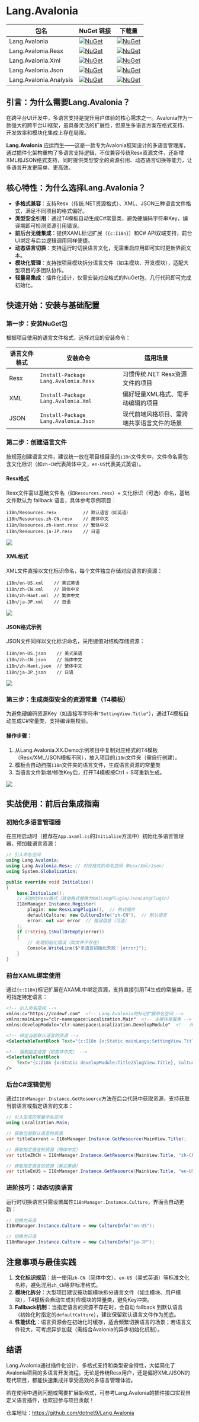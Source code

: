 # Lang.Avalonia

| 包名 | NuGet 链接 | 下载量 |
|------|-----------|--------|
| Lang.Avalonia | [![NuGet](https://img.shields.io/nuget/v/Lang.Avalonia)](https://www.nuget.org/packages/Lang.Avalonia/) | [![NuGet](https://img.shields.io/nuget/dt/Lang.Avalonia)](https://www.nuget.org/packages/LuYao.LightRpc/) |
| Lang.Avalonia.Resx | [![NuGet](https://img.shields.io/nuget/v/Lang.Avalonia.Resx.svg)](https://www.nuget.org/packages/Lang.Avalonia.Resx/) | [![NuGet](https://img.shields.io/nuget/dt/Lang.Avalonia.Resx.svg)](https://www.nuget.org/packages/Lang.Avalonia.Resx/) |
| Lang.Avalonia.Xml | [![NuGet](https://img.shields.io/nuget/v/Lang.Avalonia.Xml.svg)](https://www.nuget.org/packages/Lang.Avalonia.Xml/) | [![NuGet](https://img.shields.io/nuget/dt/Lang.Avalonia.Xml.svg)](https://www.nuget.org/packages/Lang.Avalonia.Xml/) |
| Lang.Avalonia.Json | [![NuGet](https://img.shields.io/nuget/v/Lang.Avalonia.Json.svg)](https://www.nuget.org/packages/Lang.Avalonia.Json/) | [![NuGet](https://img.shields.io/nuget/dt/Lang.Avalonia.Json.svg)](https://www.nuget.org/packages/Lang.Avalonia.Json/) |
| Lang.Avalonia.Analysis | [![NuGet](https://img.shields.io/nuget/v/Lang.Avalonia.Analysis.svg)](https://www.nuget.org/packages/Lang.Avalonia.Analysis/) | [![NuGet](https://img.shields.io/nuget/dt/Lang.Avalonia.Analysis.svg)](https://www.nuget.org/packages/Lang.Avalonia.Analysis/) |

## 引言：为什么需要Lang.Avalonia？

在跨平台UI开发中，多语言支持是提升用户体验的核心需求之一。Avalonia作为一款强大的跨平台UI框架，虽具备灵活的扩展性，但原生多语言方案在格式支持、开发效率和模块化集成上存在局限。  

**Lang.Avalonia** 应运而生——这是一款专为Avalonia框架设计的多语言管理库，通过插件化架构重构了多语言支持逻辑，不仅兼容传统Resx资源文件，还新增XML和JSON格式支持，同时提供类型安全的资源引用、动态语言切换等能力，让多语言开发更简单、更高效。


## 核心特性：为什么选择Lang.Avalonia？
- **多格式兼容**：支持Resx（传统.NET资源格式）、XML、JSON三种语言文件格式，满足不同项目的格式偏好。
- **类型安全引用**：通过T4模板自动生成C#常量类，避免硬编码字符串Key，编译期即可检测资源引用错误。
- **前后台无缝集成**：提供XAML标记扩展（`{c:I18n}`）和C# API双端支持，前台UI绑定与后台逻辑调用同样便捷。
- **动态语言切换**：支持运行时切换语言文化，无需重启应用即可实时更新界面文本。
- **模块化管理**：支持按项目模块拆分语言文件（如主模块、开发模块），适配大型项目的多团队协作。
- **轻量易集成**：插件化设计，仅需安装对应格式的NuGet包，几行代码即可完成初始化。


## 快速开始：安装与基础配置

### 第一步：安装NuGet包
根据项目使用的语言文件格式，选择对应的安装命令：

| 语言文件格式 | 安装命令 | 适用场景 |
|--------------|----------|----------|
| Resx | `Install-Package Lang.Avalonia.Resx` | 习惯传统.NET Resx资源文件的项目 |
| XML | `Install-Package Lang.Avalonia.Xml` | 偏好轻量XML格式、需手动编辑的项目 |
| JSON | `Install-Package Lang.Avalonia.Json` | 现代前端风格项目、需跨端共享语言文件的场景 |


### 第二步：创建语言文件
按规范创建语言文件，建议统一放在项目根目录的`i18n`文件夹中，文件命名需包含文化标识（如`zh-CN`代表简体中文，`en-US`代表美式英语）。

#### Resx格式
Resx文件需以基础文件名（如`Resources.resx`）+ 文化标识（可选）命名，基础文件默认为 fallback 语言，具体参考示例项目：
```
i18n/Resources.resx          // 默认语言（如英语）
i18n/Resources.zh-CN.resx    // 简体中文
i18n/Resources.zh-Hant.resx  // 繁体中文
i18n/Resources.ja-JP.resx    // 日语
```
![](https://img1.dotnet9.com/2025/08/0201.png)

#### XML格式

XML文件直接以文化标识命名，每个文件独立存储对应语言的资源：
```
i18n/en-US.xml    // 美式英语
i18n/zh-CN.xml    // 简体中文
i18n/zh-Hant.xml  // 繁体中文
i18n/ja-JP.xml    // 日语
```
![](https://img1.dotnet9.com/2025/08/0203.png)

#### JSON格式示例
JSON文件同样以文化标识命名，采用键值对结构存储资源：
```
i18n/en-US.json    // 美式英语
i18n/zh-CN.json    // 简体中文
i18n/zh-Hant.json  // 繁体中文
i18n/ja-JP.json    // 日语
```
![](https://img1.dotnet9.com/2025/08/0202.png)


### 第三步：生成类型安全的资源常量（T4模板）
为避免硬编码资源Key（如直接写字符串`"SettingView.Title"`），通过T4模板自动生成C#常量类，支持编译期校验。

#### 操作步骤：
1. 从Lang.Avalonia.XX.Demo示例项目中复制对应格式的T4模板（Resx/XML/JSON模板不同），放入项目的`i18n`文件夹（需自行创建）。
2. 模板会自动扫描`i18n`文件夹的语言文件，生成语言资源的常量类
3. 当语言文件新增/修改Key后，打开T4模板按Ctrl + S可重新生成。

![](https://img1.dotnet9.com/2025/08/0204.png)


## 实战使用：前后台集成指南

### 初始化多语言管理器
在应用启动时（推荐在`App.axaml.cs`的`Initialize`方法中）初始化多语言管理器，预加载语言资源：

```csharp
// 引入命名空间
using Lang.Avalonia;
using Lang.Avalonia.Resx; // 对应格式的命名空间（Resx/Xml/Json）
using System.Globalization;

public override void Initialize()
{
    base.Initialize();
    // 初始化Resx格式（其他格式替换为XmlLangPlugin/JsonLangPlugin）
    I18nManager.Instance.Register(
        plugin: new ResxLangPlugin(),  // 格式插件
        defaultCulture: new CultureInfo("zh-CN"),  // 默认语言
        error: out var error  // 错误信息（可选）
    );
    if (!string.IsNullOrEmpty(error))
    {
        // 处理初始化错误（如文件不存在）
        Console.WriteLine($"多语言初始化失败：{error}");
    }
}
```


### 前台XAML绑定使用
通过`{c:I18n}`标记扩展在AXAML中绑定资源，支持直接引用T4生成的常量类，还可指定特定语言：

```xml
<!-- 引入命名空间 -->
xmlns:c="https://codewf.com"  <!-- Lang.Avalonia的标记扩展命名空间 -->
xmlns:mainLangs="clr-namespace:Localization.Main"  <!-- 主模块常量类 -->
xmlns:developModule="clr-namespace:Localization.DevelopModule"  <!-- 开发模块常量类 -->

<!-- 绑定当前默认语言的资源 -->
<SelectableTextBlock Text="{c:I18n {x:Static mainLangs:SettingView.Title}}" />

<!-- 强制指定语言（如简体中文） -->
<SelectableTextBlock 
    Text="{c:I18n {x:Static developModule:Title2SlugView.Title}, CultureName=zh-CN}" 
/>
```


### 后台C#逻辑使用
通过`I18nManager.Instance.GetResource`方法在后台代码中获取资源，支持获取当前语言或指定语言的文本：

```csharp
// 引入生成的常量命名空间
using Localization.Main;

// 获取当前默认语言的资源
var titleCurrent = I18nManager.Instance.GetResource(MainView.Title);

// 获取指定语言的资源（简体中文）
var titleZhCN = I18nManager.Instance.GetResource(MainView.Title, "zh-CN");

// 获取指定语言的资源（美式英语）
var titleEnUS = I18nManager.Instance.GetResource(MainView.Title, "en-US");
```


### 进阶技巧：动态切换语言
运行时切换语言只需设置属性`I18nManager.Instance.Culture`，界面会自动更新：

```csharp
// 切换为英语
I18nManager.Instance.Culture = new CultureInfo("en-US");

// 切换为日语
I18nManager.Instance.Culture = new CultureInfo("ja-JP");
```


## 注意事项与最佳实践
1. **文化标识规范**：统一使用`zh-CN`（简体中文）、`en-US`（美式英语）等标准文化名称，避免混用`zh_CN`等非标准格式。
2. **模块化拆分**：大型项目建议按功能模块拆分语言文件（如主模块、用户模块），T4模板会自动生成对应模块的常量类，避免Key冲突。
3. **Fallback机制**：当指定语言的资源不存在时，会自动 fallback 到默认语言（初始化时指定的`defaultCulture`），建议保留默认语言文件作为兜底。
4. **性能优化**：语言资源会在初始化时缓存，适合频繁切换语言的场景；若语言文件较大，可考虑异步加载（需结合Avalonia的异步初始化机制）。


## 结语
Lang.Avalonia通过插件化设计、多格式支持和类型安全特性，大幅简化了Avalonia项目的多语言开发流程。无论是传统Resx用户，还是偏好XML/JSON的现代项目，都能快速集成并享受高效的多语言管理体验。

若在使用中遇到问题或需要扩展新格式，可参考Lang.Avalonia的插件接口实现自定义语言插件，也欢迎参与项目贡献！

仓库地址：https://github.com/dotnet9/Lang.Avalonia